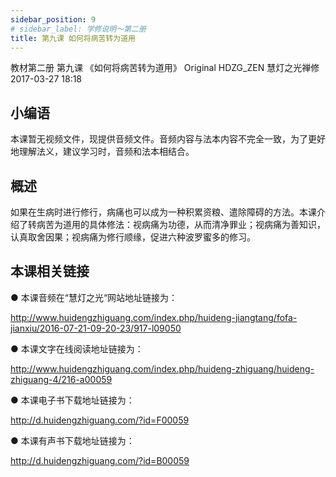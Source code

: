 ```yaml
---
sidebar_position: 9
# sidebar_label: 学修说明～第二册
title: 第九课 如何将病苦转为道用
---
```

教材第二册 第九课 《如何将病苦转为道用》
Original HDZG_ZEN 慧灯之光禅修 2017-03-27 18:18

## 小编语

本课暂无视频文件，现提供音频文件。音频内容与法本内容不完全一致，为了更好地理解法义，建议学习时，音频和法本相结合。

## 概述

如果在生病时进行修行，病痛也可以成为一种积累资粮、遣除障碍的方法。本课介绍了转病苦为道用的具体修法：视病痛为功德，从而清净罪业；视病痛为善知识，认真取舍因果；视病痛为修行顺缘，促进六种波罗蜜多的修习。

## 本课相关链接

●  本课音频在“慧灯之光“网站地址链接为：

<http://www.huidengzhiguang.com/index.php/huideng-jiangtang/fofa-jianxiu/2016-07-21-09-20-23/917-l09050>

●  本课文字在线阅读地址链接为：

<http://www.huidengzhiguang.com/index.php/huideng-zhiguang/huideng-zhiguang-4/216-a00059>

●  本课电子书下载地址链接为：

<http://d.huidengzhiguang.com/?id=F00059>

●  本课有声书下载地址链接为：

<http://d.huidengzhiguang.com/?id=B00059>
